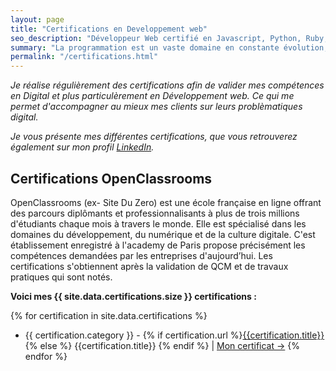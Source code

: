 ```yaml
---
layout: page
title: "Certifications en Developpement web"
seo_description: "Développeur Web certifié en Javascript, Python, Ruby, PHP et sur les frameworks django et flask."
summary: "La programmation est un vaste domaine en constante évolution, plusieurs organismes proposent des formations en ligne (e-Learning) qui permettent d’obtenir des certifications sur leurs outils ainsi que sur des compétences techniques"
permalink: "/certifications.html"
---
```

*Je réalise régulièrement des certifications afin de valider mes compétences en Digital et plus particulèrement en Développement web. Ce qui me permet d'accompagner au mieux mes clients sur leurs problèmatiques digital.*

*Je vous présente mes différentes certifications, que vous retrouverez également sur mon profil <a href="{{ site.data.authors.nicolas.linkedin }}" rel="me" target="blank">LinkedIn</a>.*


## Certifications OpenClassrooms


OpenClassrooms (ex- Site Du Zero) est une école française en ligne offrant des parcours diplômants et professionnalisants à plus de trois millions d'étudiants chaque mois à travers le monde. Elle est spécialisé dans les domaines du développement, du numérique et de la culture digitale. C'est établissement enregistré à l'academy de Paris propose précisément les compétences demandées par les entreprises d'aujourd’hui. Les certifications s'obtiennent après la validation de QCM et de travaux pratiques qui sont notés.


**Voici mes {{ site.data.certifications.size }} certifications :**

{% for certification in site.data.certifications %}
  - <span class="text-muted">{{ certification.category }} -</span> {% if certification.url %}<a href="{{certification.url}}">{{certification.title}}</a> {% else %} {{certification.title}} {% endif %} \| <a href="{{site.data.authors.nicolas.certifications_folder}}" target="_blank">Mon certificat →</a>
{% endfor %}
